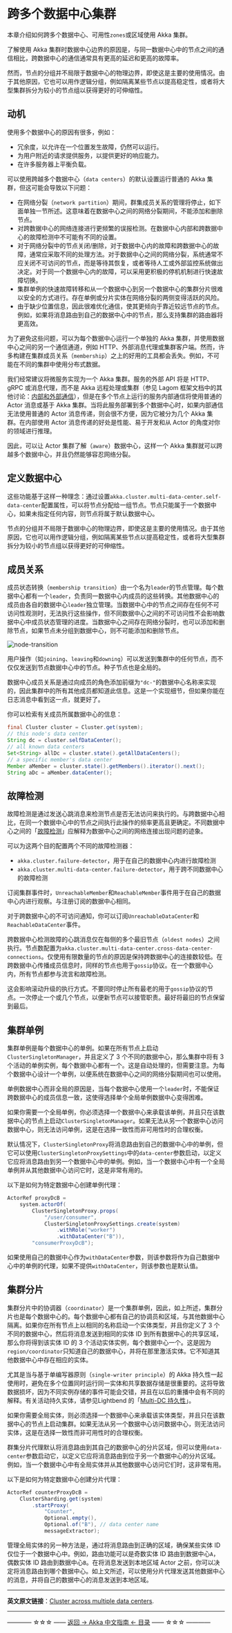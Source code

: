 # 跨多个数据中心集群

本章介绍如何跨多个数据中心、可用性`zones`或区域使用 Akka 集群。

了解使用 Akka 集群时数据中心边界的原因是，与同一数据中心中的节点之间的通信相比，跨数据中心的通信通常具有更高的延迟和更高的故障率。

然而，节点的分组并不局限于数据中心的物理边界，即使这是主要的使用情况。由于其他原因，它也可以用作逻辑分组，例如隔离某些节点以提高稳定性，或者将大型集群拆分为较小的节点组以获得更好的可伸缩性。

## 动机

使用多个数据中心的原因有很多，例如：

- 冗余度，以允许在一个位置发生故障，仍然可以运行。
- 为用户附近的请求提供服务，以提供更好的响应能力。
- 在许多服务器上平衡负载。

可以使用跨越多个数据中心（`data centers`）的默认设置运行普通的 Akka 集群，但这可能会导致以下问题：

- 在网络分裂（`network partition`）期间，群集成员关系的管理将停止，如下面单独一节所述。这意味着在数据中心之间的网络分裂期间，不能添加和删除节点。
- 对跨数据中心的网络连接进行更频繁的误报检测。在数据中心内部和跨数据中心的故障检测中不可能有不同的设置。
- 对于网络分裂中的节点关闭/删除，对于数据中心内的故障和跨数据中心的故障，通常应采取不同的处理方法。对于数据中心之间的网络分裂，系统通常不应关闭不可访问的节点，而是等待其恢复，或者等待人工或外部监控系统做出决定。对于同一个数据中心内的故障，可以采用更积极的停机机制进行快速故障切换。
- 集群单例的快速故障转移和从一个数据中心到另一个数据中心的集群分片很难以安全的方式进行。存在单例或分片实体在网络分裂的两侧变得活跃的风险。
- 由于缺少位置信息，因此很难优化通信，使其更倾向于靠近较远节点的节点。例如，如果将消息路由到自己的数据中心中的节点，那么支持集群的路由器将更高效。

为了避免这些问题，可以为每个数据中心运行一个单独的 Akka 集群，并使用数据中心之间的另一个通信通道，例如 HTTP、外部消息代理或集群客户端。然而，许多构建在集群成员关系（`membership`）之上的好用的工具都会丢失。例如，不可能在不同的集群中使用分布式数据。

我们经常建议将微服务实现为一个 Akka 集群。服务的外部 API 将是 HTTP、gRPC 或消息代理，而不是 Akka 远程处理或集群（参见 Lagom 框架文档中的其他讨论：[内部和外部通信](https://www.lagomframework.com/documentation/current/java/InternalAndExternalCommunication.html)），但是在多个节点上运行的服务内部通信将使用普通的 Actor 消息或基于 Akka 集群。当将此服务部署到多个数据中心时，如果内部通信无法使用普通的 Actor 消息传递，则会很不方便，因为它被分为几个 Akka 集群。在内部使用 Actor 消息传递的好处是性能、易于开发和从 Actor 的角度对你的领域进行推理。

因此，可以让 Actor 集群了解（`aware`）数据中心，这样一个 Akka 集群就可以跨越多个数据中心，并且仍然能够容忍网络分裂。

## 定义数据中心

这些功能基于这样一种理念：通过设置`akka.cluster.multi-data-center.self-data-center`配置属性，可以将节点分配给一组节点。节点只能属于一个数据中心，如果未指定任何内容，则节点将属于默认数据中心。

节点的分组并不局限于数据中心的物理边界，即使这是主要的使用情况。由于其他原因，它也可以用作逻辑分组，例如隔离某些节点以提高稳定性，或者将大型集群拆分为较小的节点组以获得更好的可伸缩性。

## 成员关系

成员状态转换（`membership transition`）由一个名为`leader`的节点管理。每个数据中心都有一个`leader`，负责同一数据中心内成员的这些转换。其他数据中心的成员由各自的数据中心`leader`独立管理。当数据中心中的节点之间存在任何不可访问性观测时，无法执行这些操作，但不同数据中心之间的不可访问性不会影响数据中心中成员状态管理的进度。当数据中心之间存在网络分裂时，也可以添加和删除节点，如果节点未分组到数据中心，则不可能添加和删除节点。

![node-transition](https://github.com/guobinhit/akka-guide/blob/master/images/clustering/cluster-dc/node-transition.png)

用户操作（如`joining`、`leaving`和`downing`）可以发送到集群中的任何节点，而不仅仅发送到节点数据中心中的节点。种子节点也是全局的。

数据中心成员关系是通过向成员的角色添加前缀为`"dc-"`的数据中心名称来实现的，因此集群中的所有其他成员都知道此信息。这是一个实现细节，但如果你能在日志消息中看到这一点，就更好了。

你可以检索有关成员所属数据中心的信息：

```java
final Cluster cluster = Cluster.get(system);
// this node's data center
String dc = cluster.selfDataCenter();
// all known data centers
Set<String> allDc = cluster.state().getAllDataCenters();
// a specific member's data center
Member aMember = cluster.state().getMembers().iterator().next();
String aDc = aMember.dataCenter();
```

## 故障检测

故障检测是通过发送心跳消息来检测节点是否无法访问来执行的。与跨数据中心相比，在同一个数据中心中的节点之间执行此操作的频率更高且更确定。不同数据中心之间的「[故障检测](https://doc.akka.io/docs/akka/current/cluster-usage.html#failure-detector)」应解释为数据中心之间的网络连接出现问题的迹象。

可以为这两个目的配置两个不同的故障检测器：

- `akka.cluster.failure-detector`，用于在自己的数据中心内进行故障检测
- `akka.cluster.multi-data-center.failure-detector`，用于跨不同数据中心的故障检测

订阅集群事件时，`UnreachableMember`和`ReachableMember`事件用于在自己的数据中心内进行观察。与注册订阅的数据中心相同。

对于跨数据中心的不可访问通知，你可以订阅`UnreachableDataCenter`和`ReachableDataCenter`事件。

跨数据中心检测故障的心跳消息仅在每侧的多个最旧节点（`oldest nodes`）之间执行。节点数配置为`akka.cluster.multi-data-center.cross-data-center-connections`。仅使用有限数量的节点的原因是保持跨数据中心的连接数较低。在跨数据中心传播成员信息时，同样的节点也用于`gossip`协议。在一个数据中心内，所有节点都参与流言和故障检测。

这会影响滚动升级的执行方式。不要同时停止所有最老的用于`gossip`协议的节点。一次停止一个或几个节点，以便新节点可以接管职责。最好将最旧的节点保留到最后。

## 集群单例

集群单例是每个数据中心的单例。如果在所有节点上启动`ClusterSingletonManager`，并且定义了 3 个不同的数据中心，那么集群中将有 3 个活动的单例实例，每个数据中心都有一个。这是自动处理的，但需要注意。为每个数据中心设计一个单例，以便系统在数据中心之间的网络分裂期间也可以使用。

单例数据中心而非全局的原因是，当每个数据中心使用一个`leader`时，不能保证跨数据中心的成员信息一致，这使得选择单个全局单例数据中心变得困难。

如果你需要一个全局单例，你必须选择一个数据中心来承载该单例，并且只在该数据中心的节点上启动`ClusterSingletonManager`。如果无法从另一个数据中心访问数据中心，则无法访问单例，这是在选择一致性而非可用性时的合理权衡。

默认情况下，`ClusterSingletonProxy`将消息路由到自己的数据中心中的单例，但它可以使用`ClusterSingletonProxySettings`中的`data-center`参数启动，以定义它应将消息路由到另一个数据中心中的单例。例如，当一个数据中心中有一个全局单例并从其他数据中心访问它时，这是非常有用的。

以下是如何为特定数据中心创建单例代理：

```java
ActorRef proxyDcB =
    system.actorOf(
        ClusterSingletonProxy.props(
            "/user/consumer",
            ClusterSingletonProxySettings.create(system)
                .withRole("worker")
                .withDataCenter("B")),
        "consumerProxyDcB");
```

如果使用自己的数据中心作为`withDataCenter`参数，则该参数将作为自己数据中心中的单例的代理，如果不提供`withDataCenter`，则该参数也是默认值。

## 集群分片

集群分片中的协调器（`coordinator`）是一个集群单例，因此，如上所述，集群分片也是每个数据中心的。每个数据中心都有自己的协调员和区域，与其他数据中心隔离。如果你在所有节点上以相同的名称启动一个实体类型，并且你定义了 3 个不同的数据中心，然后将消息发送到相同的实体 ID 到所有数据中心的共享区域，那么你将得到该实体 ID 的 3 个活动实体实例，每个数据中心一个。这是因为`region/coordinator`只知道自己的数据中心，并将在那里激活实体。它不知道其他数据中心中存在相应的实体。

尤其是当与基于单编写器原则（`single-writer principle`）的 Akka 持久性一起使用时，避免在多个位置同时运行同一实体和共享数据存储是很重要的。这将导致数据损坏，因为不同实例存储的事件可能会交错，并且在以后的重播中会有不同的解释。有关活动持久实体，请参见Lightbend 的「[Multi-DC 持久性](https://developer.lightbend.com/docs/akka-commercial-addons/current/persistence-dc/index.html)」。

如果你需要全局实体，则必须选择一个数据中心来承载该实体类型，并且只在该数据中心的节点上启动集群。如果无法从另一个数据中心访问数据中心，则无法访问实体，这是在选择一致性而非可用性时的合理权衡。

群集分片代理默认将消息路由到其自己的数据中心的分片区域，但可以使用`data-center`参数启动它，以定义它应将消息路由到位于另一个数据中心的分片区域。例如，当一个数据中心中有全局实体并从其他数据中心访问它们时，这非常有用。

以下是如何为特定数据中心创建分片代理：

```java
ActorRef counterProxyDcB =
    ClusterSharding.get(system)
        .startProxy(
            "Counter",
            Optional.empty(),
            Optional.of("B"), // data center name
            messageExtractor);
```

管理全局实体的另一种方法是，通过将消息路由到正确的区域，确保某些实体 ID 仅位于一个数据中心中。例如，路由功能可以是奇数实体 ID 路由到数据中心`A`，偶数实体 ID 路由到数据中心`B`。在将消息发送到本地区域 Actor 之前，你可以决定将消息路由到哪个数据中心。如上文所述，可以使用分片代理发送其他数据中心的消息，并将自己的数据中心的消息发送到本地区域。


----------

**英文原文链接**：[Cluster across multiple data centers](https://doc.akka.io/docs/akka/current/cluster-dc.html).


----------
———— ☆☆☆ —— [返回 -> Akka 中文指南 <- 目录](https://github.com/guobinhit/akka-guide/blob/master/README.md) —— ☆☆☆ ————